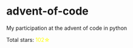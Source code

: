 # advent-of-code

My participation at the advent of code in python

Total stars: <span style="color: yellow;">102☆</span>